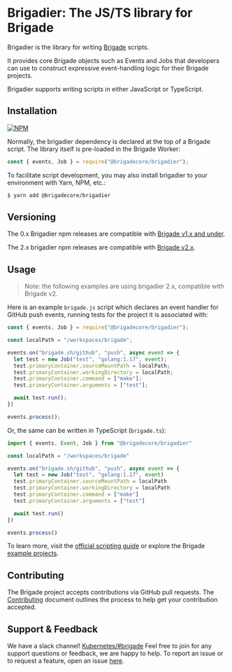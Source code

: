 # Brigadier: The JS/TS library for Brigade

Brigadier is the library for writing [Brigade](https://brigade.sh) scripts.

It provides core Brigade objects such as Events and Jobs that developers
can use to construct expressive event-handling logic for their Brigade
projects.

Brigadier supports writing scripts in either JavaScript or TypeScript.

## Installation

[![NPM](https://nodei.co/npm/@brigadecore/brigadier.png)](https://www.npmjs.com/package/@brigadecore/brigadier)

Normally, the brigadier dependency is declared at the top of a Brigade script.
The library itself is pre-loaded in the Brigade Worker:

```javascript
const { events, Job } = require("@brigadecore/brigadier");
```

To facilitate script development, you may also install brigadier to your
environment with Yarn, NPM, etc.:

```sh
$ yarn add @brigadecore/brigadier
```

## Versioning

The 0.x Brigadier npm releases are compatible with
[Brigade v1.x and under](https://github.com/brigadecore/brigade/tree/v1).

The 2.x brigadier npm releases are compatible with
[Brigade v2.x](https://github.com/brigadecore/brigade/tree/main).

## Usage

> Note: the following examples are using brigadier 2.x, compatible with Brigade v2.

Here is an example `brigade.js` script which declares an event handler for
GitHub push events, running tests for the project it is associated with:

```javascript
const { events, Job } = require("@brigadecore/brigadier");

const localPath = "/workspaces/brigade";

events.on("brigade.sh/github", "push", async event => {
  let test = new Job("test", "golang:1.17", event);
  test.primaryContainer.sourceMountPath = localPath;
  test.primaryContainer.workingDirectory = localPath;
  test.primaryContainer.command = ["make"];
  test.primaryContainer.arguments = ["test"];

  await test.run();
})

events.process();
```

Or, the same can be written in TypeScript (`brigade.ts`):

```typescript
import { events, Event, Job } from "@brigadecore/brigadier"

const localPath = "/workspaces/brigade"

events.on("brigade.sh/github", "push", async event => {
  let test = new Job("test", "golang:1.17", event)
  test.primaryContainer.sourceMountPath = localPath
  test.primaryContainer.workingDirectory = localPath
  test.primaryContainer.command = ["make"]
  test.primaryContainer.arguments = ["test"]

  await test.run()
})

events.process()
```

To learn more, visit the [official scripting guide] or explore the Brigade
[example projects].

[official scripting guide]: https://docs.brigade.sh/topics/scripting
[example projects]: https://github.com/brigadecore/brigade/tree/main/examples

## Contributing

The Brigade project accepts contributions via GitHub pull requests. The
[Contributing](CONTRIBUTING.md) document outlines the process to help get your
contribution accepted.

## Support & Feedback

We have a slack channel!
[Kubernetes/#brigade](https://kubernetes.slack.com/messages/C87MF1RFD) Feel free
to join for any support questions or feedback, we are happy to help. To report
an issue or to request a feature, open an issue
[here](https://github.com/brigadecore/brigade/issues).
